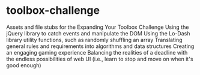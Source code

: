 toolbox-challenge
=================

Assets and file stubs for the Expanding Your Toolbox Challenge
Using the jQuery library to catch events and manipulate the DOM
Using the Lo-Dash library utility functions, such as randomly shuffling an array
Translating general rules and requirements into algorithms and data structures
Creating an engaging gaming experience
Balancing the realities of a deadline with the endless possibilities of web UI (i.e., learn to stop and move on when it's good enough)